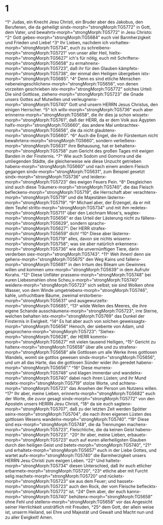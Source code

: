 # 1 
^1^ Judas, ein Knecht Jesu Christi, ein Bruder aber des Jakobus, den Berufenen, die da geheiligt sindx-morph="strongMorph:TG5772" in Gott, dem Vater, und bewahrtx-morph="strongMorph:TG5772" in Jesu Christo: ^2^ Gott gebex-morph="strongMorph:TG5684" euch viel Barmherzigkeit und Frieden und Liebe! ^3^ Ihr Lieben, nachdem ich vorhattex-morph="strongMorph:TG5734", euch zu schreibenx-morph="strongMorph:TG5721" von unser aller Heil, hieltx-morph="strongMorph:TG5627" ich's für nötig, euch mit Schriftenx-morph="strongMorph:TG5658" zu ermahnenx-morph="strongMorph:TG5723", daß ihr für den Glauben kämpfetx-morph="strongMorph:TG5738", der einmal den Heiligen übergeben istx-morph="strongMorph:TG5685". ^4^ Denn es sind etliche Menschen nebeneingeschlichenx-morph="strongMorph:TG5656", von denen vorzeiten geschrieben istx-morph="strongMorph:TG5772" solches Urteil: Die sind Gottlose, ziehenx-morph="strongMorph:TG5723" die Gnade unsers Gottes auf Mutwillen und verleugnenx-morph="strongMorph:TG5740" Gott und unsern HERRN Jesus Christus, den einigen Herrscher. ^5^ Ich willx-morph="strongMorph:TG5736" euch aber erinnernx-morph="strongMorph:TG5658", die ihr dies ja schon wissetx-morph="strongMorph:TG5761", daß der HERR, da er dem Volk aus Ägypten halfx-morph="strongMorph:TG5660", das andere Mal umbrachtex-morph="strongMorph:TG5656", die da nicht glaubtenx-morph="strongMorph:TG5660". ^6^ Auch die Engel, die ihr Fürstentum nicht bewahrtenx-morph="strongMorph:TG5660", sondern verließenx-morph="strongMorph:TG5631" ihre Behausung, hat er behaltenx-morph="strongMorph:TG5758" zum Gericht des großen Tages mit ewigen Banden in der Finsternis. ^7^ Wie auch Sodom und Gomorra und die umliegenden Städte, die gleicherweise wie diese Unzucht getrieben habenx-morph="strongMorph:TG5660" und nach einem andern Fleisch gegangen sindx-morph="strongMorph:TG5631", zum Beispiel gesetzt sindx-morph="strongMorph:TG5736" und leidenx-morph="strongMorph:TG5723" des ewigen Feuers Pein. ^8^ Desgleichen sind auch diese Träumerx-morph="strongMorph:TG5740", die das Fleisch befleckenx-morph="strongMorph:TG5719", die Herrschaft aber verachtenx-morph="strongMorph:TG5719" und die Majestäten lästernx-morph="strongMorph:TG5719". ^9^ Michael aber, der Erzengel, da er mit dem Teufel strittx-morph="strongMorph:TG5734" und mit ihm redetex-morph="strongMorph:TG5711" über den Leichnam Mose's, wagtex-morph="strongMorph:TG5656" er das Urteil der Lästerung nicht zu fällenx-morph="strongMorph:TG5629", sondern sprachx-morph="strongMorph:TG5627": Der HERR strafex-morph="strongMorph:TG5659" dich! ^10^ Diese aber lästernx-morph="strongMorph:TG5719" alles, davon sie nichts wissenx-morph="strongMorph:TG5758"; was sie aber natürlich erkennenx-morph="strongMorph:TG5736" wie die unvernünftigen Tiere, darin verderben siex-morph="strongMorph:TG5743". ^11^ Weh ihnen! denn sie gehenx-morph="strongMorph:TG5675" den Weg Kains und fallenx-morph="strongMorph:TG5681" in den Irrtum des Bileam um Gewinnes willen und kommen umx-morph="strongMorph:TG5639" in dem Aufruhr Korahs. ^12^ Diese Unfläter prassenx-morph="strongMorph:TG5748" bei euren Liebesmahlen ohne Scheu,x-morph="strongMorph:TG5740" weidenx-morph="strongMorph:TG5723" sich selbst; sie sind Wolken ohne Wasser, von dem Winde umgetriebenx-morph="strongMorph:TG5746", kahle, unfruchtbare Bäume, zweimal erstorbenx-morph="strongMorph:TG5631" und ausgewurzeltx-morph="strongMorph:TG5685", ^13^ wilde Wellen des Meeres, die ihre eigene Schande ausschäumenx-morph="strongMorph:TG5723", irre Sterne, welchen behalten istx-morph="strongMorph:TG5769" das Dunkel der Finsternis in Ewigkeit. ^14^ Es hat aber auch von solchen geweissagtx-morph="strongMorph:TG5656" Henoch, der siebente von Adam, und gesprochenx-morph="strongMorph:TG5723": “Siehex-morph="strongMorph:TG5628", der HERR kommtx-morph="strongMorph:TG5627" mit vielen tausend Heiligen, ^15^ Gericht zu haltenx-morph="strongMorph:TG5658" über alle und zu strafenx-morph="strongMorph:TG5658" alle Gottlosen um alle Werke ihres gottlosen Wandels, womit sie gottlos gewesen sindx-morph="strongMorph:TG5656", und um all das Harte, das die gottlosen Sünder wider ihn geredet habenx-morph="strongMorph:TG5656".” ^16^ Diese murrenx-morph="strongMorph:TG5748" und klagen immerdar und wandelnx-morph="strongMorph:TG5740" dabei nach ihren Lüsten; und ihr Mund redetx-morph="strongMorph:TG5719" stolze Worte, und achtenx-morph="strongMorph:TG5723" das Ansehen der Person um Nutzens willen. ^17^ Ihr aber, meine Lieben, erinnertx-morph="strongMorph:TG5682" euch der Worte, die zuvor gesagt sindx-morph="strongMorph:TG5772" von den Aposteln unsers HERRN Jesu Christi, ^18^ da sie euch sagtenx-morph="strongMorph:TG5707", daß zu der letzten Zeit werden Spötter seinx-morph="strongMorph:TG5704", die nach ihren eigenen Lüsten des gottlosen Wesens wandelnx-morph="strongMorph:TG5740". ^19^ Diese sind esx-morph="strongMorph:TG5748", die da Trennungen machenx-morph="strongMorph:TG5723", Fleischliche, die da keinen Geist habenx-morph="strongMorph:TG5723". ^20^ Ihr aber, meine Lieben, erbauetx-morph="strongMorph:TG5723" euch auf euren allerheiligsten Glauben durch den heiligen Geist und betetx-morph="strongMorph:TG5740", ^21^ und erhaltetx-morph="strongMorph:TG5657" euch in der Liebe Gottes, und wartet aufx-morph="strongMorph:TG5740" die Barmherzigkeit unsers HERRN Jesu Christi zum ewigen Leben. ^22^ Und haltetx-morph="strongMorph:TG5734" diesen Unterschied, daß ihr euch etlicher erbarmetx-morph="strongMorph:TG5720", ^23^ etliche aber mit Furcht selig machetx-morph="strongMorph:TG5720" und rücketx-morph="strongMorph:TG5723" sie aus dem Feuer; und hassetx-morph="strongMorph:TG5723" auch den Rock, der vom Fleische beflecktx-morph="strongMorph:TG5772" ist. ^24^ Dem aber, der euch kannx-morph="strongMorph:TG5740" behütenx-morph="strongMorph:TG5658" ohne Fehl und stellenx-morph="strongMorph:TG5658" vor das Angesicht seiner Herrlichkeit unsträflich mit Freuden, ^25^ dem Gott, der allein weise ist, unserm Heiland, sei Ehre und Majestät und Gewalt und Macht nun und zu aller Ewigkeit! Amen. 